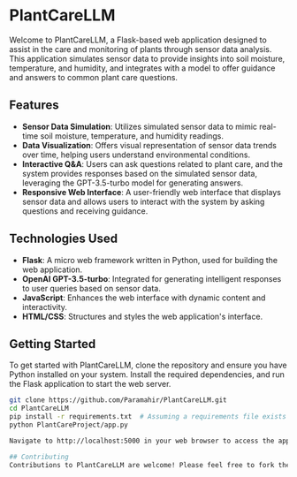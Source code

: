 # PlantCareLLM

Welcome to PlantCareLLM, a Flask-based web application designed to assist in the care and monitoring of plants through sensor data analysis. This application simulates sensor data to provide insights into soil moisture, temperature, and humidity, and integrates with a model to offer guidance and answers to common plant care questions.

## Features

- **Sensor Data Simulation**: Utilizes simulated sensor data to mimic real-time soil moisture, temperature, and humidity readings.
- **Data Visualization**: Offers visual representation of sensor data trends over time, helping users understand environmental conditions.
- **Interactive Q&A**: Users can ask questions related to plant care, and the system provides responses based on the simulated sensor data, leveraging the GPT-3.5-turbo model for generating answers.
- **Responsive Web Interface**: A user-friendly web interface that displays sensor data and allows users to interact with the system by asking questions and receiving guidance.

## Technologies Used

- **Flask**: A micro web framework written in Python, used for building the web application.
- **OpenAI GPT-3.5-turbo**: Integrated for generating intelligent responses to user queries based on sensor data.
- **JavaScript**: Enhances the web interface with dynamic content and interactivity.
- **HTML/CSS**: Structures and styles the web application's interface.

## Getting Started

To get started with PlantCareLLM, clone the repository and ensure you have Python installed on your system. Install the required dependencies, and run the Flask application to start the web server.

```bash
git clone https://github.com/Paramahir/PlantCareLLM.git
cd PlantCareLLM
pip install -r requirements.txt  # Assuming a requirements file exists for dependencies
python PlantCareProject/app.py

Navigate to http://localhost:5000 in your web browser to access the application.

## Contributing
Contributions to PlantCareLLM are welcome! Please feel free to fork the repository, make your changes, and submit a pull request.
